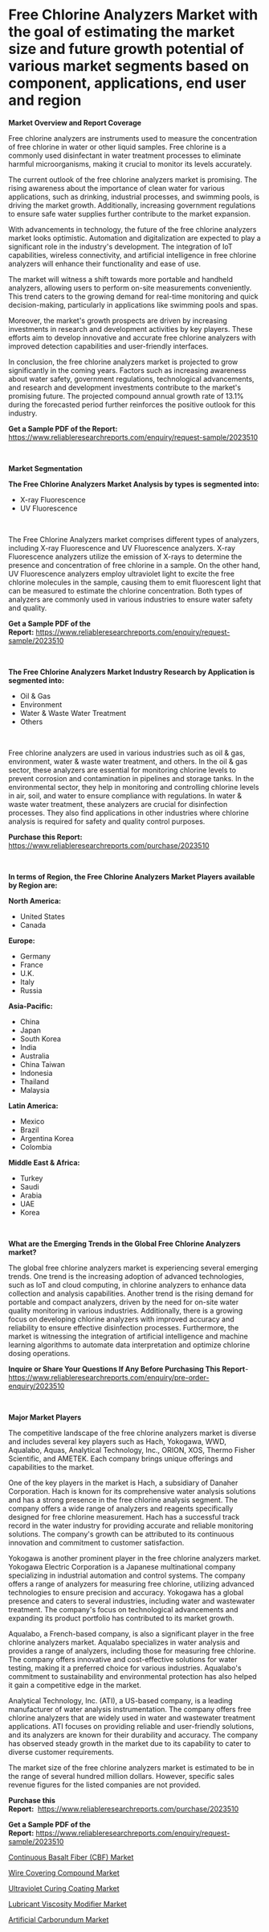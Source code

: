 <p><h1>Free Chlorine Analyzers Market with the goal of estimating the market size and future growth potential of various market segments based on component, applications, end user and region</h1></p><p><strong>Market Overview and Report Coverage</strong></p>
<p><p>Free chlorine analyzers are instruments used to measure the concentration of free chlorine in water or other liquid samples. Free chlorine is a commonly used disinfectant in water treatment processes to eliminate harmful microorganisms, making it crucial to monitor its levels accurately.</p><p>The current outlook of the free chlorine analyzers market is promising. The rising awareness about the importance of clean water for various applications, such as drinking, industrial processes, and swimming pools, is driving the market growth. Additionally, increasing government regulations to ensure safe water supplies further contribute to the market expansion.</p><p>With advancements in technology, the future of the free chlorine analyzers market looks optimistic. Automation and digitalization are expected to play a significant role in the industry's development. The integration of IoT capabilities, wireless connectivity, and artificial intelligence in free chlorine analyzers will enhance their functionality and ease of use.</p><p>The market will witness a shift towards more portable and handheld analyzers, allowing users to perform on-site measurements conveniently. This trend caters to the growing demand for real-time monitoring and quick decision-making, particularly in applications like swimming pools and spas.</p><p>Moreover, the market's growth prospects are driven by increasing investments in research and development activities by key players. These efforts aim to develop innovative and accurate free chlorine analyzers with improved detection capabilities and user-friendly interfaces.</p><p>In conclusion, the free chlorine analyzers market is projected to grow significantly in the coming years. Factors such as increasing awareness about water safety, government regulations, technological advancements, and research and development investments contribute to the market's promising future. The projected compound annual growth rate of 13.1% during the forecasted period further reinforces the positive outlook for this industry.</p></p>
<p><strong>Get a Sample PDF of the Report:</strong> <a href="https://www.reliableresearchreports.com/enquiry/request-sample/2023510">https://www.reliableresearchreports.com/enquiry/request-sample/2023510</a></p>
<p>&nbsp;</p>
<p><strong>Market Segmentation</strong></p>
<p><strong>The Free Chlorine Analyzers Market Analysis by types is segmented into:</strong></p>
<p><ul><li>X-ray Fluorescence</li><li>UV Fluorescence</li></ul></p>
<p>&nbsp;</p>
<p><p>The Free Chlorine Analyzers market comprises different types of analyzers, including X-ray Fluorescence and UV Fluorescence analyzers. X-ray Fluorescence analyzers utilize the emission of X-rays to determine the presence and concentration of free chlorine in a sample. On the other hand, UV Fluorescence analyzers employ ultraviolet light to excite the free chlorine molecules in the sample, causing them to emit fluorescent light that can be measured to estimate the chlorine concentration. Both types of analyzers are commonly used in various industries to ensure water safety and quality.</p></p>
<p><strong>Get a Sample PDF of the Report:</strong>&nbsp;<a href="https://www.reliableresearchreports.com/enquiry/request-sample/2023510">https://www.reliableresearchreports.com/enquiry/request-sample/2023510</a></p>
<p>&nbsp;</p>
<p><strong>The Free Chlorine Analyzers Market Industry Research by Application is segmented into:</strong></p>
<p><ul><li>Oil & Gas</li><li>Environment</li><li>Water & Waste Water Treatment</li><li>Others</li></ul></p>
<p>&nbsp;</p>
<p><p>Free chlorine analyzers are used in various industries such as oil & gas, environment, water & waste water treatment, and others. In the oil & gas sector, these analyzers are essential for monitoring chlorine levels to prevent corrosion and contamination in pipelines and storage tanks. In the environmental sector, they help in monitoring and controlling chlorine levels in air, soil, and water to ensure compliance with regulations. In water & waste water treatment, these analyzers are crucial for disinfection processes. They also find applications in other industries where chlorine analysis is required for safety and quality control purposes.</p></p>
<p><strong>Purchase this Report:</strong>&nbsp; <a href="https://www.reliableresearchreports.com/purchase/2023510">https://www.reliableresearchreports.com/purchase/2023510</a></p>
<p>&nbsp;</p>
<p><strong>In terms of Region, the Free Chlorine Analyzers Market Players available by Region are:</strong></p>
<p>
    <p> <strong> North America: </strong>
        <ul>
            <li>United States</li>
            <li>Canada</li>
        </ul>
        </p> 
    <p> <strong> Europe: </strong>
        <ul>
            <li>Germany</li>
            <li>France</li>
            <li>U.K.</li>
            <li>Italy</li>
            <li>Russia</li>
        </ul>
        </p> 
    <p> <strong> Asia-Pacific: </strong>
        <ul>
            <li>China</li>
            <li>Japan</li>
            <li>South Korea</li>
            <li>India</li>
            <li>Australia</li>
            <li>China Taiwan</li>
            <li>Indonesia</li>
            <li>Thailand</li>
            <li>Malaysia</li>
        </ul>
        </p> 
    <p> <strong> Latin America: </strong>
        <ul>
            <li>Mexico</li>
            <li>Brazil</li>
            <li>Argentina Korea</li>
            <li>Colombia</li>
        </ul>
        </p> 
    <p> <strong> Middle East & Africa: </strong>
        <ul>
            <li>Turkey</li>
            <li>Saudi</li>
            <li>Arabia</li>
            <li>UAE</li>
            <li>Korea</li>
        </ul>
    </p>
    </p>
<p>&nbsp;</p>
<p><strong>What are the Emerging Trends in the Global Free Chlorine Analyzers market?</strong></p>
<p><p>The global free chlorine analyzers market is experiencing several emerging trends. One trend is the increasing adoption of advanced technologies, such as IoT and cloud computing, in chlorine analyzers to enhance data collection and analysis capabilities. Another trend is the rising demand for portable and compact analyzers, driven by the need for on-site water quality monitoring in various industries. Additionally, there is a growing focus on developing chlorine analyzers with improved accuracy and reliability to ensure effective disinfection processes. Furthermore, the market is witnessing the integration of artificial intelligence and machine learning algorithms to automate data interpretation and optimize chlorine dosing operations.</p></p>
<p><strong>Inquire or Share Your Questions If Any Before Purchasing This Report</strong>- <a href="https://www.reliableresearchreports.com/enquiry/pre-order-enquiry/2023510">https://www.reliableresearchreports.com/enquiry/pre-order-enquiry/2023510</a></p>
<p>&nbsp;</p>
<p><strong>Major Market Players</strong></p>
<p><p>The competitive landscape of the free chlorine analyzers market is diverse and includes several key players such as Hach, Yokogawa, WWD, Aqualabo, Aquas, Analytical Technology, Inc., ORION, XOS, Thermo Fisher Scientific, and AMETEK. Each company brings unique offerings and capabilities to the market.</p><p>One of the key players in the market is Hach, a subsidiary of Danaher Corporation. Hach is known for its comprehensive water analysis solutions and has a strong presence in the free chlorine analysis segment. The company offers a wide range of analyzers and reagents specifically designed for free chlorine measurement. Hach has a successful track record in the water industry for providing accurate and reliable monitoring solutions. The company's growth can be attributed to its continuous innovation and commitment to customer satisfaction.</p><p>Yokogawa is another prominent player in the free chlorine analyzers market. Yokogawa Electric Corporation is a Japanese multinational company specializing in industrial automation and control systems. The company offers a range of analyzers for measuring free chlorine, utilizing advanced technologies to ensure precision and accuracy. Yokogawa has a global presence and caters to several industries, including water and wastewater treatment. The company's focus on technological advancements and expanding its product portfolio has contributed to its market growth.</p><p>Aqualabo, a French-based company, is also a significant player in the free chlorine analyzers market. Aqualabo specializes in water analysis and provides a range of analyzers, including those for measuring free chlorine. The company offers innovative and cost-effective solutions for water testing, making it a preferred choice for various industries. Aqualabo's commitment to sustainability and environmental protection has also helped it gain a competitive edge in the market.</p><p>Analytical Technology, Inc. (ATI), a US-based company, is a leading manufacturer of water analysis instrumentation. The company offers free chlorine analyzers that are widely used in water and wastewater treatment applications. ATI focuses on providing reliable and user-friendly solutions, and its analyzers are known for their durability and accuracy. The company has observed steady growth in the market due to its capability to cater to diverse customer requirements.</p><p>The market size of the free chlorine analyzers market is estimated to be in the range of several hundred million dollars. However, specific sales revenue figures for the listed companies are not provided.</p></p>
<p><strong>Purchase this Report:</strong>&nbsp;&nbsp;<a href="https://www.reliableresearchreports.com/purchase/2023510">https://www.reliableresearchreports.com/purchase/2023510</a></p>
<p></p>
<p><strong>Get a Sample PDF of the Report:</strong>&nbsp;<a href="https://www.reliableresearchreports.com/enquiry/request-sample/2023510">https://www.reliableresearchreports.com/enquiry/request-sample/2023510</a></p>
<p><p><a href="https://medium.com/@bethhermann2023/continuous-basalt-fiber-cbf-market-the-key-to-successful-business-strategy-forecast-till-2030-0b0c78973758">Continuous Basalt Fiber (CBF) Market</a></p><p><a href="https://medium.com/@orphabrakus2023/wire-covering-compound-market-analysis-and-sze-forecasted-for-period-from-2023-to-2030-ba6564c621d9">Wire Covering Compound Market</a></p><p><a href="https://medium.com/@twilabailey2000/ultraviolet-curing-coating-market-analysis-its-cagr-market-segmentation-and-global-industry-3d01539d80a1">Ultraviolet Curing Coating Market</a></p><p><a href="https://medium.com/@chazmonahan2023/lubricant-viscosity-modifier-market-focuses-on-market-share-size-and-projected-forecast-till-2030-a32f5b5ba984">Lubricant Viscosity Modifier Market</a></p><p><a href="https://medium.com/@rosaleekoss/artificial-carborundum-market-competitive-analysis-market-trends-and-forecast-to-2030-301a7379e9fd">Artificial Carborundum Market</a></p></p>